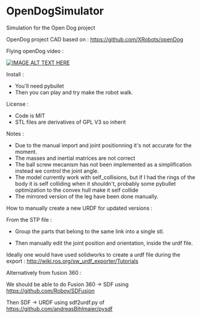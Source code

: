 # OpenDogSimulator
Simulation for the Open Dog project

OpenDog project CAD based on :
https://github.com/XRobots/openDog

Flying openDog video :

[![IMAGE ALT TEXT HERE](https://img.youtube.com/vi/ocgPrY2Uf6A/0.jpg)](https://www.youtube.com/watch?v=ocgPrY2Uf6A)

Install :

- You'll need pybullet
- Then you can play and try make the robot walk.

License :

- Code is MIT
- STL files are derivatives of GPL V3 so inherit

Notes : 

- Due to the manual import and joint positionning it's not accurate for the moment.
- The masses and inertial matrices are not correct
- The ball screw mecanism has not been implemented as a simplification instead we control the joint angle.
- The model currently work with self_collisions, but if I had the rings of the body it is self colliding when it shouldn't, probably some pybullet optimization to the convex hull make it self collide
- The mirrored version of the leg have been done manually.


How to manually create a new URDF for updated versions : 


From the STP file : 


- Group the parts that belong to the same link into a single stl.

- Then manually edit the joint position and orientation, inside the urdf file.


Ideally one would have used solidworks to create a urdf file during the export :
http://wiki.ros.org/sw_urdf_exporter/Tutorials

Alternatively from fusion 360 :

We should be able to do Fusion 360 -> SDF using https://github.com/Roboy/SDFusion

Then SDF -> URDF using sdf2urdf.py of https://github.com/andreasBihlmaier/pysdf
